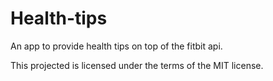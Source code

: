 # Health-tips
An app to provide health tips on top of the fitbit api.

This projected is licensed under the terms of the MIT license.
